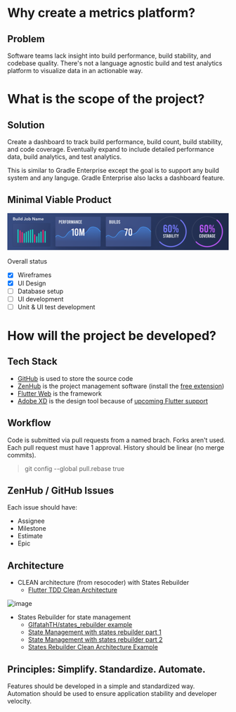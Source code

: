 # Why create a metrics platform?

## Problem

Software teams lack insight into build performance, build stability, and codebase quality. There's not a language agnostic build and test analytics platform to visualize data in an actionable way.

# What is the scope of the project?

## Solution

Create a dashboard to track build performance, build count, build stability, and code coverage. Eventually expand to include detailed performance data, build analytics, and test analytics.

This is similar to Gradle Enterprise except the goal is to support any build system and any languge. Gradle Enterprise also lacks a dashboard feature.

## Minimal Viable Product

![](../design/design.png)

Overall status

- [x] Wireframes
- [x] UI Design
- [ ] Database setup
- [ ] UI development
- [ ] Unit & UI test development

# How will the project be developed?

## Tech Stack

- [GitHub](https://github.com/software-platform/metrics) is used to store the source code
- [ZenHub](https://www.zenhub.com/) is the project management software (install the [free extension](https://www.zenhub.com/extension))
- [Flutter Web](https://flutter.dev/web) is the framework
- [Adobe XD](https://www.adobe.com/products/xd.html) is the design tool because of [upcoming Flutter support](https://theblog.adobe.com/xd-flutter-plugin-generate-dart-code-design-elements/)

## Workflow

Code is submitted via pull requests from a named brach. Forks aren't used. Each pull request must have 1 approval. History should be linear (no merge commits).

> git config --global pull.rebase true

## ZenHub / GitHub Issues

Each issue should have:

* Assignee
* Milestone
* Estimate
* Epic

## Architecture

- CLEAN architecture (from resocoder) with States Rebuilder
  - [Flutter TDD Clean Architecture](https://resocoder.com/2019/08/27/flutter-tdd-clean-architecture-course-1-explanation-project-structure/)

![image](https://user-images.githubusercontent.com/1173057/72225104-593e9080-3536-11ea-89a4-9650cac25340.png)

- States Rebuilder for state management
  - [GIfatahTH/states_rebuilder example](https://github.com/GIfatahTH/states_rebuilder/tree/master/example)
  - [State Management with states rebuilder part 1](https://medium.com/flutter-community/state-management-gymnastics-using-states-rebuilder-part-1-3ba3a6abf9c7)
  - [State Management with states rebuilder part 2](https://medium.com/flutter-community/state-management-gymnastics-using-states-rebuilder-part-2-a7fa0dd7dc51)
  - [States Rebuilder Clean Architecture Example](https://github.com/GIfatahTH/states-rebuilder-examples/tree/master/007-clean_architecture_dane_mackier_app)

## Principles: Simplify. Standardize. Automate.

Features should be developed in a simple and standardized way. Automation should be used to ensure application stability and developer velocity.

